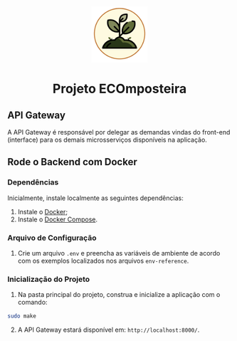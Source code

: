 <div>
    <p align="center">
    <img src='https://raw.githubusercontent.com/Projeto-ECOmposteira/documentacao/main/assets/img/logo/logo.png' alt="Projeto Kokama" width="25%"/>
    </p> 
    <h1 align="center">
    Projeto ECOmposteira
    </h1>
</div>

## API Gateway

A API Gateway é responsável por delegar as demandas vindas do front-end (interface) para os demais microsserviços disponíveis na aplicação.

## Rode o Backend com Docker

### Dependências

Inicialmente, instale localmente as seguintes dependências:

1. Instale o [Docker](https://docs.docker.com/install/linux/docker-ce/ubuntu/);
2. Instale o [Docker Compose](https://docs.docker.com/compose/install/).

### Arquivo de Configuração

1. Crie um arquivo `.env` e preencha as variáveis de ambiente de acordo com os exemplos localizados nos arquivos `env-reference`.

### Inicialização do Projeto

1. Na pasta principal do projeto, construa e inicialize a aplicação com o comando:

```bash
sudo make
```

2. A API Gateway estará disponível em: `http://localhost:8000/`.
